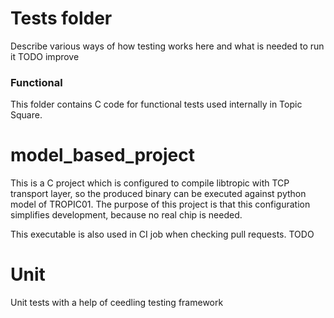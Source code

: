 # Tests folder

Describe various ways of how testing works here and what is needed to run it TODO improve

### Functional

This folder contains C code for functional tests used internally in Topic Square.

# model_based_project

This is a C project which is configured to compile libtropic with TCP transport layer, so the produced binary can be executed against python model of TROPIC01.
The purpose of this project is that this configuration simplifies development, because no real chip is needed.

This executable is also used in CI job when checking pull requests. TODO

# Unit

Unit tests with a help of ceedling testing framework

